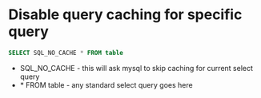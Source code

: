 # Disable query caching for specific query

```sql
SELECT SQL_NO_CACHE * FROM table
```

- SQL_NO_CACHE - this will ask mysql to skip caching for current select query
- \* FROM table - any standard select query goes here
